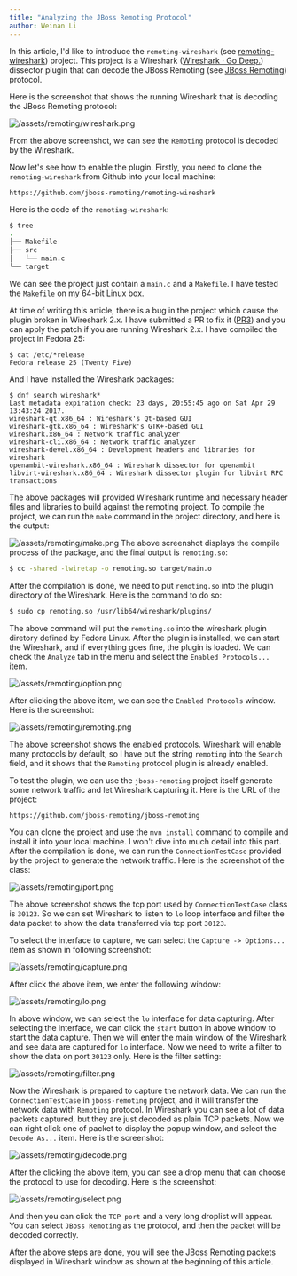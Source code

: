 ```yaml
---
title: "Analyzing the JBoss Remoting Protocol"
author: Weinan Li
---
```


In this article, I'd like to introduce the `remoting-wireshark` (see [remoting-wireshark](https://github.com/jboss-remoting/remoting-wireshark)) project. This project is a Wireshark ([Wireshark · Go Deep.](https://www.wireshark.org/)) dissector plugin that can decode the JBoss Remoting (see [JBoss Remoting](http://jbossremoting.jboss.org/)) protocol.

Here is the screenshot that shows the running Wireshark that is decoding the JBoss Remoting protocol:

![/assets/remoting/wireshark.png]([/assets/remoting/wireshark.png])

From the above screenshot, we can see the `Remoting` protocol is decoded by the Wireshark. 

Now let's see how to enable the plugin. Firstly, you need to clone the `remoting-wireshark` from Github into your local machine:

```url
https://github.com/jboss-remoting/remoting-wireshark
```

Here is the code of the `remoting-wireshark`:

```bash
$ tree
.
├── Makefile
├── src
│   └── main.c
└── target
```

We can see the project just contain a `main.c` and a `Makefile`. I have tested the `Makefile` on my 64-bit Linux box.

At time of writing this article, there is a bug in the project which cause the plugin broken in Wireshark 2.x. I have submitted a PR to fix it ([PR3](https://github.com/jboss-remoting/remoting-wireshark/pull/3)) and you can apply the patch if you are running Wireshark 2.x. I have compiled the project in Fedora 25:

```
$ cat /etc/*release
Fedora release 25 (Twenty Five)
```

And I have installed the Wireshark packages:

```
$ dnf search wireshark*
Last metadata expiration check: 23 days, 20:55:45 ago on Sat Apr 29 13:43:24 2017.
wireshark-qt.x86_64 : Wireshark's Qt-based GUI
wireshark-gtk.x86_64 : Wireshark's GTK+-based GUI
wireshark.x86_64 : Network traffic analyzer
wireshark-cli.x86_64 : Network traffic analyzer
wireshark-devel.x86_64 : Development headers and libraries for wireshark
openambit-wireshark.x86_64 : Wireshark dissector for openambit
libvirt-wireshark.x86_64 : Wireshark dissector plugin for libvirt RPC transactions
```

The above packages will provided Wireshark runtime and necessary header files and libraries to build against the remoting project. To compile the project, we can run the `make` command in the project directory, and here is the output:

![/assets/remoting/make.png]([/assets/remoting/make.png])
The above screenshot displays the compile process of the package, and the final output is `remoting.so`:

```bash
$ cc -shared -lwiretap -o remoting.so target/main.o
```

After the compilation is done, we need to put `remoting.so` into the plugin directory of the Wireshark. Here is the command to do so:

```bash
$ sudo cp remoting.so /usr/lib64/wireshark/plugins/
```

The above command will put the `remoting.so` into the wireshark plugin diretory defined by Fedora Linux. After the plugin is installed, we can start the Wireshark, and if everything goes fine, the plugin is loaded. We can check the `Analyze` tab in the menu and select the `Enabled Protocols...` item.

![/assets/remoting/option.png]([/assets/remoting/option.png])

After clicking the above item, we can see the `Enabled Protocols` window. Here is the screenshot:

![/assets/remoting/remoting.png]([/assets/remoting/remoting.png])

The above screenshot shows the enabled protocols. Wireshark will enable many protocols by default, so I have put the string `remoting` into the `Search` field, and it shows that the `Remoting` protocol plugin is already enabled.

To test the plugin, we can use the `jboss-remoting` project itself generate some network traffic and let Wireshark capturing it. Here is the URL of the project:

```url
https://github.com/jboss-remoting/jboss-remoting
```

You can clone the project and use the `mvn install` command to compile and install it into your local machine. I won't dive into much detail into this part. After the compilation is done, we can run the `ConnectionTestCase` provided by the project to generate the network traffic. Here is the screenshot of the class:

![/assets/remoting/port.png]([/assets/remoting/port.png])

The above screenshot shows the tcp port used by `ConnectionTestCase` class is `30123`. So we can set Wireshark to listen to `lo` loop interface and filter the data packet to show the data transferred via tcp port `30123`.

To select the interface to capture, we can select the `Capture -> Options...` item as shown in following screenshot:
 
![/assets/remoting/capture.png]([/assets/remoting/capture.png])

After click the above item, we enter the following window:

![/assets/remoting/lo.png]([/assets/remoting/lo.png])

In above window, we can select the `lo` interface for data capturing. After selecting the interface, we can click the `start` button in above window to start the data capture. Then we will enter the main window of the Wireshark and see data are captured for `lo` interface. Now we need to write a filter to show the data on port `30123` only. Here is the filter setting:
 
![/assets/remoting/filter.png]([/assets/remoting/filter.png])

Now the Wireshark is prepared to capture the network data. We can run the `ConnectionTestCase` in `jboss-remoting` project, and it will transfer the network data with `Remoting` protocol. In Wireshark you can see a lot of data packets captured, but they are just decoded as plain TCP packets. Now we can right click one of packet to display the popup window, and select the `Decode As...` item. Here is the screenshot:

![/assets/remoting/decode.png]([/assets/remoting/decode.png])


After the clicking the above item, you can see a drop menu that can choose the protocol to use for decoding. Here is the screenshot:

![/assets/remoting/select.png]([/assets/remoting/select.png])

And then you can click the `TCP port` and a very long droplist will appear. You can select `JBoss Remoting` as the protocol, and then the packet will be decoded correctly.

After the above steps are done, you will see the JBoss Remoting packets displayed in Wireshark window as shown at the beginning of this article.


 
   

